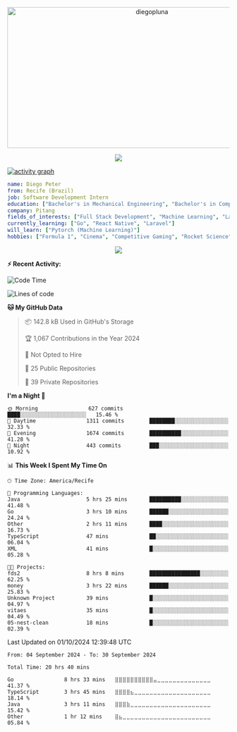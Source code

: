 <p align="center">
  <img src="https://socialify.git.ci/diegopluna/diegopluna/image?font=Inter&forks=1&issues=1&language=1&name=1&owner=1&pattern=Brick%20Wall&pulls=1&stargazers=1&theme=Dark" alt="diegopluna" width="640" height="320" />
</p>

<p align="center">
  <img src="https://github-profile-trophy.vercel.app/?username=diegopluna&theme=tokyonight&column=-1"/>
</p>

[![activity graph](https://github-readme-activity-graph.vercel.app/graph?username=diegopluna&theme=github-dark-dimmed&custom_title=diegopluna%20Activity%20Graph&hide_border=true)](https://github.com/ashutosh00710/github-readme-activity-graph)

```yaml
name: Diego Peter
from: Recife (Brazil)
job: Software Development Intern
education: ["Bachelor's in Mechanical Engineering", "Bachelor's in Computer Science"]
company: Pitang
fields_of_interests: ["Full Stack Development", "Machine Learning", "Large Language Models", "Computer Vision"]
currently_learning: ["Go", "React Native", "Laravel"]
will_learn: ["Pytorch (Machine Learning)"]
hobbies: ["Formula 1", "Cinema", "Competitive Gaming", "Rocket Science"]
```
<p align="center">
  <img src="https://music-profile.rayriffy.com/theme/dark.svg?uid=001361.7bf259d2dfb9456ca71b61612518bc5f.0128" />
</p>

**:zap: Recent Activity:**

<!--START_SECTION:activity-->
<!--END_SECTION:activity-->

<!--START_SECTION:waka-->
![Code Time](http://img.shields.io/badge/Code%20Time-20%20hrs%2040%20mins-blue)

![Lines of code](https://img.shields.io/badge/From%20Hello%20World%20I%27ve%20Written-3.7%20million%20lines%20of%20code-blue)

**🐱 My GitHub Data** 

> 📦 142.8 kB Used in GitHub's Storage 
 > 
> 🏆 1,067 Contributions in the Year 2024
 > 
> 🚫 Not Opted to Hire
 > 
> 📜 25 Public Repositories 
 > 
> 🔑 39 Private Repositories 
 > 
**I'm a Night 🦉** 

```text
🌞 Morning                627 commits         ████░░░░░░░░░░░░░░░░░░░░░   15.46 % 
🌆 Daytime                1311 commits        ████████░░░░░░░░░░░░░░░░░   32.33 % 
🌃 Evening                1674 commits        ██████████░░░░░░░░░░░░░░░   41.28 % 
🌙 Night                  443 commits         ███░░░░░░░░░░░░░░░░░░░░░░   10.92 % 
```


📊 **This Week I Spent My Time On** 

```text
🕑︎ Time Zone: America/Recife

💬 Programming Languages: 
Java                     5 hrs 25 mins       ██████████░░░░░░░░░░░░░░░   41.48 % 
Go                       3 hrs 10 mins       ██████░░░░░░░░░░░░░░░░░░░   24.24 % 
Other                    2 hrs 11 mins       ████░░░░░░░░░░░░░░░░░░░░░   16.73 % 
TypeScript               47 mins             ██░░░░░░░░░░░░░░░░░░░░░░░   06.04 % 
XML                      41 mins             █░░░░░░░░░░░░░░░░░░░░░░░░   05.28 % 

🐱‍💻 Projects: 
fds2                     8 hrs 8 mins        ████████████████░░░░░░░░░   62.25 % 
money                    3 hrs 22 mins       ██████░░░░░░░░░░░░░░░░░░░   25.83 % 
Unknown Project          39 mins             █░░░░░░░░░░░░░░░░░░░░░░░░   04.97 % 
vitaes                   35 mins             █░░░░░░░░░░░░░░░░░░░░░░░░   04.49 % 
05-nest-clean            18 mins             █░░░░░░░░░░░░░░░░░░░░░░░░   02.39 % 
```


 Last Updated on 01/10/2024 12:39:48 UTC
<!--END_SECTION:waka-->

<!--START_SECTION:waka-simple-->

```text
From: 04 September 2024 - To: 30 September 2024

Total Time: 20 hrs 40 mins

Go                8 hrs 33 mins   ⣿⣿⣿⣿⣿⣿⣿⣿⣿⣿⣤⣀⣀⣀⣀⣀⣀⣀⣀⣀⣀⣀⣀⣀⣀   41.37 %
TypeScript        3 hrs 45 mins   ⣿⣿⣿⣿⣦⣀⣀⣀⣀⣀⣀⣀⣀⣀⣀⣀⣀⣀⣀⣀⣀⣀⣀⣀⣀   18.14 %
Java              3 hrs 11 mins   ⣿⣿⣿⣷⣀⣀⣀⣀⣀⣀⣀⣀⣀⣀⣀⣀⣀⣀⣀⣀⣀⣀⣀⣀⣀   15.42 %
Other             1 hr 12 mins    ⣿⣦⣀⣀⣀⣀⣀⣀⣀⣀⣀⣀⣀⣀⣀⣀⣀⣀⣀⣀⣀⣀⣀⣀⣀   05.84 %
```

<!--END_SECTION:waka-simple-->

